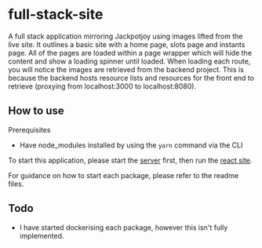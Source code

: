 # full-stack-site


A full stack application mirroring Jackpotjoy using images lifted from the live site. It outlines a basic site with a home page, slots page and instants page. All of the pages are loaded within a page wrapper which will hide the content and show a loading spinner until loaded. When loading each route, you will notice the images are retrieved from the backend project. This is because the backend hosts resource lists and resources for the front end to retrieve (proxying from localhost:3000 to localhost:8080). 

## How to use
Prerequisites
- Have node_modules installed by using the `yarn` command via the CLI


To start this application, please start the [server](https://github.com/ollie5463/full-stack-site/tree/main/packages/server) first, then run the [react site](https://github.com/ollie5463/full-stack-site/tree/main/packages/app). 

For guidance on how to start each package, please refer to the readme files.

## Todo
- I have started dockerising each package, however this isn't fully implemented. 
